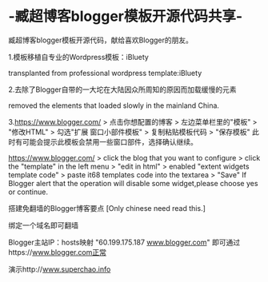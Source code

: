 # -臧超博客blogger模板开源代码共享-
臧超博客blogger模板开源代码，献给喜欢Blogger的朋友。

1.模板移植自专业的Wordpress模板：iBluety

  transplanted from professional wordpress template:iBluety
  
2.去除了Blogger自带的一大坨在大陆因众所周知的原因而加载缓慢的元素

  removed the elements that loaded slowly in the mainland China.
  
3.https://www.blogger.com/ > 点击你想配置的博客 > 左边菜单栏里的"模板" > "修改HTML" > 勾选"扩展
窗口小部件模板" > 复制粘贴模板代码 > "保存模板"
 此时有可能会提示此模板会禁用一些窗口部件，选择确认继续。
 
 https://www.blogger.com/ > click the blog that you want to configure > click the "template"
 in the left menu > "edit in html" > enabled "extent widgets template code" > paste it68 
 templates code into the textarea > "Save"
 If Blogger alert that the operation will disable some widget,please choose yes or continue.
 
搭建免翻墙的Blogger博客要点 [Only chinese need read this.]

绑定一个域名即可翻墙

Blogger主站IP：hosts映射 "60.199.175.187 www.blogger.com" 即可通过https://www.blogger.com正常

演示http://www.superchao.info
